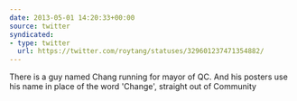 ```yaml
---
date: 2013-05-01 14:20:33+00:00
source: twitter
syndicated:
- type: twitter
  url: https://twitter.com/roytang/statuses/329601237471354882/
---
```


There is a guy named Chang running for mayor of QC. And his posters use his name in place of the word 'Change', straight out of Community